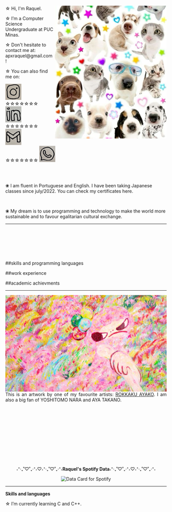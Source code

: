 <div>
  
  <div>
  <img align="right" src="img/doguinhos.jpg"
    width="350"/>
  </div>
  
  <div align="left">
    <p>☆ Hi, I'm Raquel.</p>
    <p>☆ I’m a Computer Science Undergraduate at PUC Minas.</p>
    <p>☆ Don't hesitate to contact me at: apxraquel@gmail.com !</p>
    <p>☆ You can also find me on: </p>
  </div>

  <div align="left">
    <a href="https://www.instagram.com/raksmotta/" target="_blank">
      <img src="img/1nsta.jpg" width="50px" height="50px">         
    </a>
  ☆☆☆☆☆☆☆     
    <a href="https://www.linkedin.com/in/raquel-motta-159249268/" target="_blank">
      <img src="img/l1nk.jpg" width="50px" height="50px">
    </a>
  ☆☆☆☆☆☆☆     
    <a href="mailto:apxraquel@gmail.com" target="_blank">
      <img src="img/gmail.jpg" width="50px" height="50px">
    </a>
  ☆☆☆☆☆☆☆     
  <a href="https://wa.me/5531982603232" target="_blank">
    <img src="img/wpp.jpg" width="50px" height="50px">
  </a>
  </div>
  
<br/><br/>

  <div align="left">
    <p>❀ I am fluent in Portuguese and English. I have been taking Japanese classes since july/2022. You can check my certificates here.</p>
    <br/>
    <p>❀ My dream is to use programming and technology to make the world more sustainable and to favour egalitarian cultural exchange.</p>   
  </div>
  
</div>

-----

<br/><br/><br/><br/><br/>
  
##skills and programming languages

##work experience

##academic achievments

-----

<div>
  <img align="left" src="img/Ayako-Rokkaku-2017-025cropped.jpg"
    width="600" 
    height="300"/>

  <div align="right">
    <p align="justify">This is an artwork by one of my favourite artists: <a href="https://rokkakuayako.com/">ROKKAKU AYAKO</a>. I am also a big fan of YOSHITOMO NARA and AYA TAKANO.</p>
  </div>
</div>

<br/><br/><br/><br/><br/><br/><br/><br/><br/><br/>

<div align="center">
  <p>˖⁺‧₊˚♡˚₊‧⁺˖♡︎˖⁺‧₊˚♡˚₊‧⁺˖<b>Raquel's Spotify Data</b>˖⁺‧₊˚♡˚₊‧⁺˖♡︎˖⁺‧₊˚♡˚₊‧⁺˖</p>
    <img height="400" src="https://data-card-for-spotify.herokuapp.com/api/card?user_id=raquelmotta2003" alt="Data Card for Spotify">
</div>

-----

<div align="left">
  <p><b>Skills and languages</b></p>
  <p>☆ I’m currently learning C and C++.</p>
</div>

<!---
raksmotta/raksmotta is a ✨ special ✨ repository because its `README.md` (this file) appears on your GitHub profile.
You can click the Preview link to take a look at your changes.
--->
